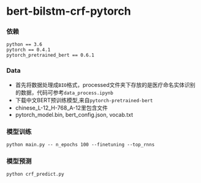 # bert-bilstm-crf-pytorch

### 依赖
```
python == 3.6
pytorch == 0.4.1
pytorch_pretrained_bert == 0.6.1
```

### Data
* 首先将数据处理成`BIO`格式，processed文件夹下存放的是医疗命名实体识别的数据，代码可参考`data_process.ipynb`
* 下载中文BERT预训练模型,来自`pytorch-pretrained-bert`
* chinese_L-12_H-768_A-12里包含文件
* pytorch_model.bin, bert_config.json, vocab.txt


### 模型训练
```
python main.py -- n_epochs 100 --finetuning --top_rnns
```


### 模型预测
```
python crf_predict.py
```



